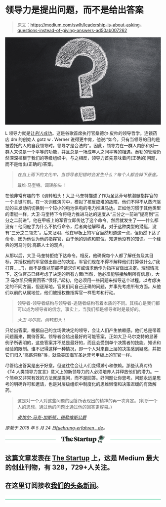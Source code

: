 # 领导力是提出问题，而不是给出答案

> 原文：<https://medium.com/swlh/leadership-is-about-asking-questions-instead-of-giving-answers-ad50ab007262>

![](img/0f9bfd1229a2a940b70ffaf3e50ba33b.png)

L 领导力就是[让*别人*成功](https://fuehrung-erfahren.de/en/2017/12/leadership-is-about-making-others-successful/)。这是谷歌首席执行官桑德尔·皮帅的领导哲学。连锁药店 dm 的创始人 gotz w . Werner 说得更中肯，他说:“如今，只有当领导的目的是被委托的人的自我领导时，领导才是合法的”。因此，领导力在一群人内部和对一群人来说是一个平等的功能，并且总是一场成年人之间平等的相遇。泰勒的管理仍然深深植根于我们的等级组织中，与之相反，领导力首先意味着问(正确的)问题，而不是给出(正确的)答案。

> *在自上而下的文化中，当领导者犯错时会发生什么？每个人都会掉下悬崖。*
> 
> 戴维·马奎特。调转船头！

在他非常有趣的书《调转船头！大卫·马奎特描述了作为圣达菲号核潜艇指挥官的一个关键时刻。在一次训练演习中，模拟了核反应堆的故障，他们不得不从蒸汽驱动的主发动机切换到一个较小的电池供电的电力推进马达。正如他习惯于其他类型的潜艇一样，大卫·马奎特下令将电力推进马达的速度从“三分之一前进”提高到“三分之二前进”。他在甲板上的军官立即传达了这个命令。然后就发生了——什么都没有！他问舵手为什么不执行命令，后者向他解释说，对于这种类型的潜艇，没有“三分之二领先”。后来证明，他在甲板上的军官当然知道这一点，但仍然下达了命令，因为他认为他的指挥官，由于他的训练和职位，知道他没有的知识。一个经典的河马时刻:高薪人士的观点。

从那以后，大卫·马奎特拒绝下达命令。相反，他确保每个人都了解任务及其目标，并授权他的军官做出自己的决定。军官们现在不得不解释他们打算做什么(“我打算……”)，而不是像以前那样请求许可或请求他作为指挥官做出决定。理想情况下，这位官员已经考虑了决定的所有方面(当然，他必须能够接触到所有信息)，大卫·马尔凯只需要回答:“很好。”起初，他必须用一些问题来指导这个过程，以考虑决定的不同方面，但逐渐地，官员们问自己正确的问题，并事先考虑所有方面。从他们以前的从属地位，他们被授权像指挥官一样思考和行动。

> 领导者-领导者结构与领导者-追随者结构有着本质的不同。其核心是我们都可以成为领导者的信念，事实上，当我们都是领导者时是最好的。
> 
> *大卫·马尔凯。调转船头！*

只给出答案，根据自己的立场做决定的领导，会让人们产生依赖感。他们总是带着问题而来，期待答案。领导者会给出最好的可能答案，正如大卫·马尔克特的显著例子所表明的，这些答案并不总是最好的，而且会受到单个决策者的技能、知识和经验的限制。谁不记得这样一种情况，即一个人对来自上层的决策感到疑惑，并把它们归入“高薪洞察”类，就像美国海军圣达菲号甲板上的军官一样。

尽管给出答案是出于好意，但这往往会让人们变得渺小和依赖。那些认真对待《T4 人类领导力宣言》意义上的新领导力的人必须培养人并释放他们的潜力。一个简单又非常有效的方法就是提问，而不是回答。好问题让你思考。问题永远是思考的明确许可和邀请，也是对层级组织中制度化的思维懒惰和决策迟缓的有效解药。

> 这是对一个人对这些问题的回答所表现出的精神的再一次肯定。(判断一个人的思想，通过他的问题比通过他的回答更容易。)
> 
> [*皮埃尔-马克-加斯顿，德勒维斯公爵*](https://de.wikiquote.org/wiki/Pierre-Marc-Gaston_de_L%C3%A9vis)

*原载于 2018 年 5 月 24 日*[*fuehrung-erfahren . de*](https://fuehrung-erfahren.de/en/2018/05/leadership-is-about-asking-questions-instead-of-giving-answers/)*。*

[![](img/308a8d84fb9b2fab43d66c117fcc4bb4.png)](https://medium.com/swlh)

## 这篇文章发表在 [The Startup](https://medium.com/swlh) 上，这是 Medium 最大的创业刊物，有 328，729+人关注。

## 在这里订阅接收[我们的头条新闻](http://growthsupply.com/the-startup-newsletter/)。

[![](img/b0164736ea17a63403e660de5dedf91a.png)](https://medium.com/swlh)